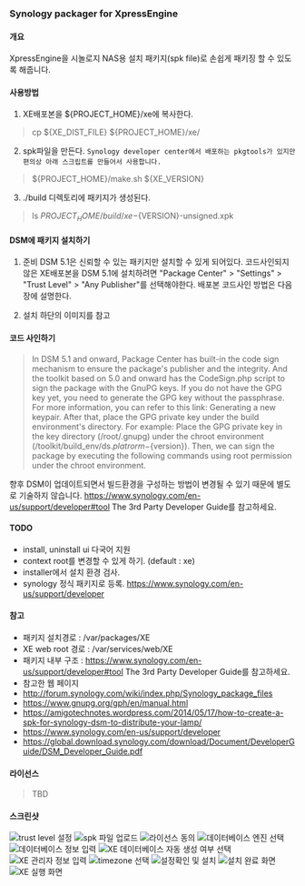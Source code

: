### Synology packager for XpressEngine

#### 개요

XpressEngine을 시놀로지 NAS용 설치 패키지(spk file)로 손쉽게 패키징 할 수 있도록 해줍니다.

#### 사용방법

1. XE배포본을 ${PROJECT_HOME}/xe에 복사한다.
> cp ${XE_DIST_FILE} ${PROJECT_HOME}/xe/
2. spk파일을 만든다.
`Synology developer center에서 배포하는 pkgtools가 있지만 편의상 아래 스크립트를 만들어서 사용합니다.`
> ${PROJECT_HOME}/make.sh ${XE_VERSION}
3. ./build 디렉토리에 패키지가 생성된다.
> ls ${PROJECT_HOME}/build/xe-${VERSION}-unsigned.xpk

#### DSM에 패키지 설치하기

1. 준비
   DSM 5.1은 신뢰할 수 있는 패키지만 설치할 수 있게 되어있다.
   코드사인되지 않은 XE배포본을 DSM 5.1에 설치하려면 "Package Center" > "Settings" > "Trust Level" > "Any Publisher"를 선택해야한다.
   배포본 코드사인 방법은 다음장에 설명한다.

2. 설치
   하단의 이미지를 참고

#### 코드 사인하기

> In DSM 5.1 and onward, Package Center has built-in the code sign mechanism to ensure the package's publisher and the integrity. And the toolkit based on 5.0 and onward has the CodeSign.php script to sign the package with the GnuPG keys. If you do not have the GPG key yet, you need to generate the GPG key without the passphrase. For more information, you can refer to this link: Generating a new keypair. After that, place the GPG private key under the build environment's directory. For example: Place the GPG private key in the key directory (/root/.gnupg) under the chroot environment (/toolkit/build_env/ds.${platrorm}-${version}). Then, we can sign the package by executing the following commands using root permission under the chroot environment.

향후 DSM이 업데이트되면서 빌드환경을 구성하는 방법이 변경될 수 있기 때문에 별도로 기술하지 않습니다.
https://www.synology.com/en-us/support/developer#tool
The 3rd Party Developer Guide를 참고하세요.

#### TODO

- install, uninstall ui 다국어 지원
- context root를 변경할 수 있게 하기. (default : xe)
- installer에서 설치 환경 검사.
- synology 정식 패키지로 등록.
  https://www.synology.com/en-us/support/developer

#### 참고

- 패키지 설치경로 : /var/packages/XE
- XE web root 경로 : /var/services/web/XE
- 패키지 내부 구조 :
  https://www.synology.com/en-us/support/developer#tool
  The 3rd Party Developer Guide를 참고하세요.
- 참고한 웹 페이지
 - http://forum.synology.com/wiki/index.php/Synology_package_files
 - https://www.gnupg.org/gph/en/manual.html
 - https://amigotechnotes.wordpress.com/2014/05/17/how-to-create-a-spk-for-synology-dsm-to-distribute-your-lamp/
 - https://www.synology.com/en-us/support/developer
 - https://global.download.synology.com/download/Document/DeveloperGuide/DSM_Developer_Guide.pdf

#### 라이선스

> TBD

#### 스크린샷

![trust level 설정](img/install_01.jpg)
![spk 파일 업로드](img/install_02.jpg)
![라이선스 동의](img/install_03.jpg)
![데이터베이스 엔진 선택](img/install_04.jpg)
![데이터베이스 정보 입력](img/install_05.jpg)
![XE 데이터베이스 자동 생성 여부 선택](img/install_06.jpg)
![XE 관리자 정보 입력](img/install_07.jpg)
![timezone 선택](img/install_08.jpg)
![설정확인 및 설치](img/install_09.jpg)
![설치 완료 화면](img/install_10.jpg)
![XE 실행 화면](img/install_11.jpg)
